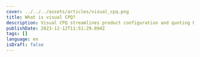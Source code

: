 ```yaml
---
cover: ../../../assets/articles/visual_cpq.png
title: What is visual CPQ?
description: Visual CPQ streamlines product configuration and quoting by integrating 2D/3D visualizations, enhancing customer engagement, reducing errors, and expediting sales.
publishDate: 2023-12-12T11:51:29.894Z
tags: []
language: en
isDraft: false
---
```

